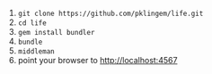 1.  `git clone https://github.com/pklingem/life.git`
2.  `cd life`
3.  `gem install bundler`
4.  `bundle`
5.  `middleman`
6.  point your browser to [http://localhost:4567](http://localhost:4567)